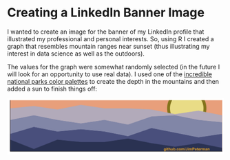 # Creating a LinkedIn Banner Image

I wanted to create an image for the banner of my LinkedIn profile that illustrated my professional and personal interests. So, using R I created a graph that resembles mountain ranges near sunset (thus illustrating my interest in data science as well as the outdoors).

The values for the graph were somewhat randomly selected (in the future I will look for an opportunity to use real data). I used one of the [incredible national parks color palettes](https://github.com/kevinsblake/NatParksPalettes) to create the depth in the mountains and then added a sun to finish things off:

![banner_pic](banner_pic.png)
